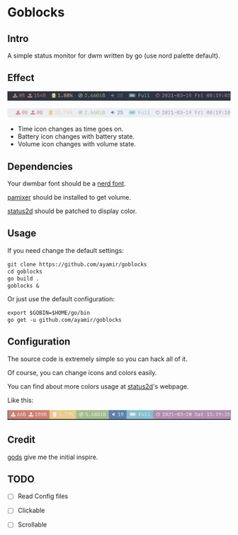 # Goblocks

## Intro

A simple status monitor for dwm written by go (use nord palette default).

## Effect

![dark](./shot/dark.png)

![light](./shot/light.png)

+ Time icon changes as time goes on.
+ Battery icon changes with battery state.
+ Volume icon changes with volume state.

## Dependencies

Your dwmbar font should be a [nerd font](https://github.com/ryanoasis/nerd-fonts).

[pamixer](https://github.com/cdemoulins/pamixer) should be installed to get volume.

[status2d](https://dwm.suckless.org/patches/status2d/) should be patched to display color.

## Usage

If you need change the default settings:

```shell
git clone https://github.com/ayamir/goblocks
cd goblocks
go build .
goblocks &
```

Or just use the default configuration:

```shell
export $GOBIN=$HOME/go/bin
go get -u github.com/ayamir/goblocks
```

## Configuration

The source code is extremely simple so you can hack all of it.

Of course, you can change icons and colors easily.

You can find about more colors usage at [status2d](https://dwm.suckless.org/patches/status2d)'s webpage.

Like this:

![dark_bg](./shot/dark_bg.png)

## Credit

[gods](https://github.com/schachmat/gods) give me the initial inspire.

## TODO

-   [ ] Read Config files

-   [ ] Clickable

-   [ ] Scrollable
